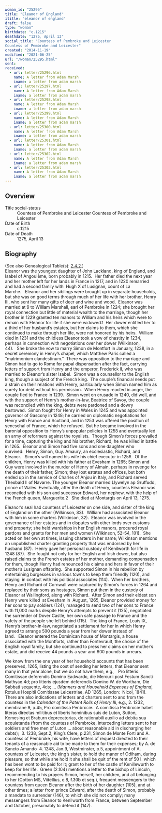 ```yaml
---
woman_id: "25295"
title: "Eleanor of England"
ititle: "eleanor of england"
draft: false
type: "woman"
birthdate: "c.1215"
deathdate: "1275, April 13"
social_title: "Countess of Pembroke and Leicester
Countess of Pembroke and Leicester"
created: "2014-11-19"
modified: "2021-06-25"
url: "/woman/25295.html"
sent:
received:
  - url: letter/25296.html
    name: A letter from Adam Marsh
    iname: a letter from adam marsh
  - url: letter/25297.html
    name: A letter from Adam Marsh
    iname: a letter from adam marsh
  - url: letter/25298.html
    name: A letter from Adam Marsh
    iname: a letter from adam marsh
  - url: letter/25299.html
    name: A letter from Adam Marsh
    iname: a letter from adam marsh
  - url: letter/25300.html
    name: A letter from Adam Marsh
    iname: a letter from adam marsh
  - url: letter/25301.html
    name: A letter from Adam Marsh
    iname: a letter from adam marsh
  - url: letter/25302.html
    name: A letter from Adam Marsh
    iname: a letter from adam marsh
  - url: letter/25303.html
    name: A letter from Adam Marsh
    iname: a letter from adam marsh
---
```

<h2 class="mt-4">Overview</h2><dt>Title social-status</dt><dd>Countess of Pembroke and Leicester
Countess of Pembroke and Leicester</dd><dt>Date of Birth</dt><dd>c.1215</dd><dt>Date of Death</dt><dd>1275, April 13</dd><h2 class="mt-4">Biography</h2><p>(See also Genealogical Table(s): <a href="/content/genealogy-flanders#n25295">2.4.2</a>.)<br>Eleanor was the youngest daughter of John Lackland, king of England, and Isabel of Angoulême, born probably in 1215.&nbsp;&nbsp;Her father died the next year and her mother left for her lands in France in 1217, and in 1220 remarried and had a second family with&nbsp;&nbsp;Hugh X of Lusignan, count of La Marche.&nbsp;&nbsp;&nbsp;Eleanor and her siblings were brought up in separate households, but she was on good terms through much of her life with her brother, Henry III, who sent her many gifts of deer and wine and wood.&nbsp;&nbsp;Eleanor was married at 9 to William Marshall, earl of Pembroke in 1224; she brought her royal connection but little of material wealth to the marriage, though her brother in 1229 granted ten manors to William and his heirs which were to remain with Eleanor for life if she were widowed.1&nbsp;&nbsp;Her dower entitled her to a third of her husband’s estates, but her claims to them, which she continued to make through her life, were not honored by his heirs.&nbsp;&nbsp;William died in 1231 and the childless Eleanor took a vow of chastity in 1234, perhaps in connection with negotiations over her dower (Wilkinson, 44).&nbsp;&nbsp;&nbsp;She broke the vow to marry Simon de Montfort in January, 1238, in a secret ceremony in Henry’s chapel, which Matthew Paris called a “matrimonium clandestinum.”&nbsp;&nbsp;There was opposition to the marriage and Simon had to go to Rome for papal dispensation after the fact, carrying letters of support from Henry and the emperor, Frederick II, who was married to Eleanor’s sister Isabel.&nbsp;&nbsp;Simon was a counsellor to the English king, though a subject of the French king.&nbsp;&nbsp;The couple’s financial needs put a strain on their relations with Henry, particularly when Simon named him as surety for debt without his permission.&nbsp;&nbsp;When Henry reacted in anger, the couple fled to France in 1239.&nbsp;&nbsp;Simon went on crusade in 1240, did well, and with the support of Henry’s mother-in-law, Beatrice of Savoy, the couple was reconciled with the king, debts were pardoned and a dowry bestowed.&nbsp;&nbsp;Simon fought for Henry in Wales in 1245 and was appointed governor of Gascony in 1248; he carried on diplomatic negotiations for Henry with France and Scotland, and in 1253 was offered the position of seneschal of France, which he refused.&nbsp;&nbsp;But he became involved in the baronial opposition to Henry’s unpopular policies in 1258 and eventually led an army of reformers against the royalists.&nbsp;&nbsp;Though Simon’s forces prevailed for a time, capturing the king and his brother, Richard, he was killed in battle in 1265.&nbsp;&nbsp;Eleanor and Simon had five sons and one daughter who survived:&nbsp;&nbsp;Henry, Simon, Guy. Amaury, an ecclesiastic, Richard, and Eleanor.&nbsp;&nbsp;&nbsp;Simon’s will named his wife his chief executor in 1259.&nbsp;&nbsp;Of the children, Henry was killed with his father at Evesham in 1265; Simon and Guy were involved in the murder of Henry of Almain, perhaps in revenge for the death of their father,&nbsp;Simon; they lost estates and offices, but both ended up in the service of Charles of Anjou in Italy, and Richard served Theobald II of Navarre. The younger Eleanor married Llywelyn ap Gruffudd, prince of Wales. Eventually, after the death of Henry, countess Eleanor was reconciled with his son and successor Edward, her nephew, with the help of the French queen, Marguerite.2&nbsp; &nbsp;She died at Montargis on April 13, 1275.</p><p>Eleanor’s seal had countess of Leicester on one side, and sister of the king of England on the other (Wilkinson, 83).&nbsp;&nbsp;William had associated Eleanor with him in some charters (Wilkinson, 32).&nbsp;&nbsp;Eleanor was involved in the governance of her estates and in disputes with other lords over customs and property; she held wardships in her English manors, procured royal pardons and grants for her men and women (Wilkinson, 52-54, 101).&nbsp;&nbsp;She acted on her own at times, issuing charters in her name; Wilkinson mentions an unpublished charter granting property that was endorsed by her husband (87).&nbsp;&nbsp;Henry gave her personal custody of Kenilworth for life in 1248 (87).&nbsp;&nbsp;She fought not only for her English and Irish dower, but also raised claims to the French estates of her mother, demanding compensation for them, though Henry had renounced his claims and hers in favor of their mother’s Lusignan offspring.&nbsp;&nbsp;She supported Simon in his rebellion by entertaining burgesses in various towns to keep them friendly (120), and staying&nbsp;&nbsp;in contact with his political associates (114).&nbsp;&nbsp;When her brothers, Henry and Richard of Cornwall were captured by Simon’s forces in 1264 and replaced by their sons as hostages, Simon put them in the custody of Eleanor at Wallingford, along with Richard.&nbsp;&nbsp;After Simon and their eldest son Henry were killed&nbsp;&nbsp;at Evesham in&nbsp;&nbsp;August, 1265, Eleanor provided money for her sons to pay soldiers (124), managed to send two of her sons to France with 11,000 marks despite Henry’s attempts to prevent it (125), negotiated the surrender of Dover Castle, her own safe passage to France and the safety of the people she left behind (115).&nbsp;&nbsp;The king of France, Louis IX, Henry’s brother-in-law, negotiated a settlement for her in which Henry agreed to arrange 500 pounds a year from her dower instead of land.&nbsp;&nbsp;&nbsp;Eleanor entered the Dominican house of Montargis, a house associated with the Montforts, rather than Fontevrault, the choice of the English royal family, but she continued to press her claims on her mother’s estate, and did receive 44 pounds a year and 800 pounds in arrears.</p><p>We know from the one year of her household accounts that has been preserved, 1265, listing the cost of sending her letters, that Eleanor sent many in that year alone, but we do not have them, e.g., &nbsp;&nbsp;Pro litteris Comitissae deferendis Domino Eadwardo, die Mercurii post Festum Sancti Mathyae.4d; pro litteris ejusdem deferendis Domino W. de Wortham, Die Sabbati sequente, 4ds; ... (<i>Manners and Household Expenses of England</i>, Rotulus Hospitii Comitissae Leicestriae, AD 1265, London:&nbsp; Nicol, 1841).&nbsp; There are also indications of letters and charters sent to and from the countess in the <i>Calendar of the Patent Rolls of Henry III,</i> e.g., 2. 1232, membrane 9, p.45, Pro comitissa Penbrocie.&nbsp; A comitissa Penbrocie habet literas directas militibus et liberis hominibus suis de Luton, Sutton, Kemesing et Braburn deprecatorias, de rationabili auxilio ad debita sua acquietanda (from the countess of Pembroke, interceding letters sent to her soldiers and free men of Luton ... about reasonable aid in discharging her debts);&nbsp; 3. 1238, Sept.2, King’s Clere, p.231, Simon de Monte Forti and A. countess of Pembroke, his wife, have letters of request directed to their tenants of a reasonable aid to be made to them for their expenses; by A. de Sancto Amando&nbsp; 4. 1248, Jan.9, Westminster, p.5, appointment of A. countess of Leicester, the king’s sister, to hold the manor of Odiham, during pleasure, so that while she hold it she shall be quit of the rent of 50 l. which has been wont to be paid for it; grant to her of the castle of Kenillewurth to keep for her life.&nbsp; Green (2.104) mentions a letter to the bishop of Lincoln, recommending to his prayers Simon, herself, her children, and all belonging to her (Cotton MS, Viitellius, c.8, f.30b et seq.), frequent messengers to the countess from queen Eleanor after the birth of her daughter (105), and at other times; a letter from prince Edward, after the death of Simon, probably a mandate to surrender (146), to which she did not comply; many messengers from Eleanor to Kenilworth from France, between September and October, presumably to defend it (147).</p>